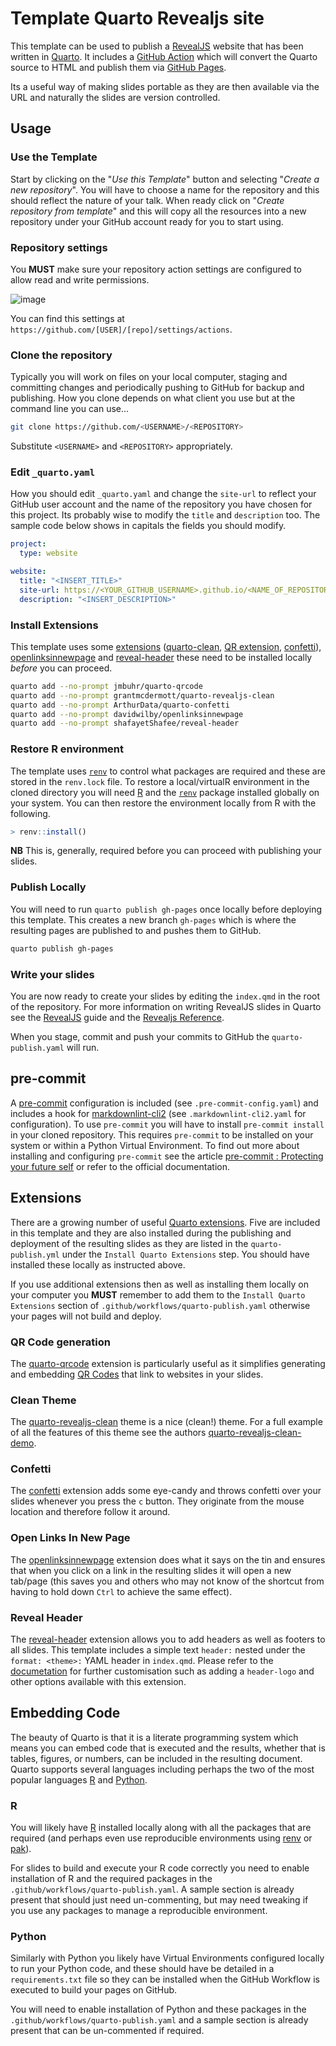 # Template Quarto Revealjs site

This template can be used to publish a [RevealJS](https://revealjs.com/) website that has been written in
[Quarto](https://www.quarto.org). It includes a [GitHub Action](https://docs.github.com/en/actions) which will convert
the Quarto source to HTML and publish them via [GitHub Pages](https://pages.github.com/).

Its a useful way of making slides portable as they are then available via the URL and naturally the slides are version
controlled.

## Usage

### Use the Template

Start by clicking on the "_Use this Template_" button and selecting "_Create a new repository_". You will have to choose
a name for the repository and this should reflect the nature of your talk. When ready click on "_Create repository from
template_" and this will copy all the resources into a new repository under your GitHub account ready for you to start
using.

### Repository settings

You **MUST** make sure your repository action settings are configured to allow read and write permissions.

![image](https://user-images.githubusercontent.com/20887250/216280796-86028c95-76b7-418a-a3eb-e614a8ab874a.png)

You can find this settings at `https://github.com/[USER]/[repo]/settings/actions`.

### Clone the repository

Typically you will work on files on your local computer, staging and committing changes and periodically pushing to
GitHub for backup and publishing. How you clone depends on what client you use but at the command line you can use...

``` bash
git clone https://github.com/<USERNAME>/<REPOSITORY>
```

Substitute `<USERNAME>` and `<REPOSITORY>` appropriately.

### Edit `_quarto.yaml`

How you should edit `_quarto.yaml` and change the `site-url` to reflect your GitHub user account and the name of the
repository you have chosen for this project. Its probably wise to modify the `title` and `description` too. The sample
code below shows in capitals the fields you should modify.

``` yaml
project:
  type: website

website:
  title: "<INSERT_TITLE>"
  site-url: https://<YOUR_GITHUB_USERNAME>.github.io/<NAME_OF_REPOSITORY>
  description: "<INSERT_DESCRIPTION>"
```

### Install Extensions

This template uses some [extensions](https://quarto.org/docs/extensions/)
([quarto-clean](https://github.com/grantmcdermott/quarto-revealjs-clean), [QR
extension](https://github.com/jmbuhr/quarto-qrcode), [confetti](https://github.com/ArthurData/quarto-confetti)),
[openlinksinnewpage](https://github.com/davidwilby/openlinksinnewpage) and [reveal-header](https://github.com/shafayetShafee/reveal-header)
these need to be installed locally _before_ you can proceed.

``` bash
quarto add --no-prompt jmbuhr/quarto-qrcode
quarto add --no-prompt grantmcdermott/quarto-revealjs-clean
quarto add --no-prompt ArthurData/quarto-confetti
quarto add --no-prompt davidwilby/openlinksinnewpage
quarto add --no-prompt shafayetShafee/reveal-header
```

### Restore R environment

The template uses [`renv`](https://rstudio.github.io/renv/articles/renv.html) to control what packages are required 
and these are stored in the `renv.lock` file. To restore a local/virtualR environment in the cloned directory you will
need [R](https://www.r-project.org) and the [`renv`](https://rstudio.github.io/renv/articles/renv.html) package 
installed globally on your system. You can then restore the environment locally from R with the following.

```r
> renv::install()
```
**NB** This is, generally, required before you can proceed with publishing your slides.

### Publish Locally

You will need to run `quarto publish gh-pages` once locally before deploying this template. This creates a new branch
`gh-pages` which is where the resulting pages are published to and pushes them to GitHub.

``` bash
quarto publish gh-pages
```

### Write your slides

You are now ready to create your slides by editing the `index.qmd` in the root of the repository. For more information
on writing RevealJS slides in Quarto see the [RevealJS](https://quarto.org/docs/presentations/revealjs/) guide and the
[Revealjs Reference](https://quarto.org/docs/reference/formats/presentations/revealjs.html).

When you stage, commit and push your commits to GitHub the `quarto-publish.yaml` will run.

## pre-commit

A [pre-commit](https://pre-commit.com) configuration is included (see `.pre-commit-config.yaml`) and includes a hook for
[markdownlint-cli2](https://github.com/DavidAnson/markdownlint-cli2) (see `.markdownlint-cli2.yaml` for
configuration). To use `pre-commit` you will have to install `pre-commit install` in your cloned repository. This requires
`pre-commit` to be installed on your system or within a Python Virtual Environment. To find out more about installing
and configuring `pre-commit` see the article [pre-commit : Protecting your future
self](https://rse.shef.ac.uk/blog/pre-commit/) or refer to the official documentation.

## Extensions

There are a growing number of useful [Quarto extensions](https://quarto.org/docs/extensions/). Five are included in this
template and they are also installed during the publishing and deployment of the resulting slides as they are listed in
the `quarto-publish.yml` under the `Install Quarto Extensions` step. You should have installed these locally as
instructed above.

If you use additional extensions then as well as installing them locally on your computer you **MUST** remember to add
them to the `Install Quarto Extensions` section of `.github/workflows/quarto-publish.yaml` otherwise your pages will not
build and deploy.

### QR Code generation

The [quarto-qrcode](https://github.com/jmbuhr/quarto-qrcode) extension is particularly useful as it simplifies
generating and embedding [QR Codes](https://en.wikipedia.org/wiki/QR_code) that link to websites in your slides.

### Clean Theme

The [quarto-revealjs-clean](https://github.com/grantmcdermott/quarto-revealjs-clean/) theme is a nice (clean!)
theme. For a full example of all the features of this theme see the authors
[quarto-revealjs-clean-demo](https://github.com/grantmcdermott/quarto-revealjs-clean-demo).

### Confetti

The [confetti](https://github.com/ArthurData/quarto-confetti) extension adds some eye-candy and throws confetti over
your slides whenever you press the `c` button. They originate from the mouse location and therefore follow it around.

### Open Links In New Page

The [openlinksinnewpage](https://github.com/davidwilby/openlinksinnewpage) extension does what it says on the tin and
ensures that when you click on a link in the resulting slides it will open a new tab/page (this saves you and others who
may not know of the shortcut from having to hold down `Ctrl` to achieve the same effect).

### Reveal Header

The [reveal-header](https://github.com/shafayetShafee/reveal-header) extension allows you to add headers as well as
footers to all slides. This template includes a simple text `header:`  nested under the `format: <theme>:` YAML header
in `index.qmd`. Please refer to the [documetation](https://github.com/shafayetShafee/reveal-header) for further
customisation such as adding a `header-logo` and other options available with this extension.

## Embedding Code

The beauty of Quarto is that it is a literate programming system which means you can embed code that is executed and the
results, whether that is tables, figures, or numbers, can be included in the resulting document. Quarto supports several
languages including perhaps the two of the most popular languages [R](https://www.r-project.org) and
[Python](https://www.python.org).

### R

You will likely have [R](https://www.r-project.org) installed locally along with all the packages that are required (and
perhaps even use reproducible environments using [renv](https://rstudio.github.io/renv/) or
[pak](https://pak.r-lib.org)).

For slides to build and execute your R code correctly you need to enable installation of R and the required packages in
the `.github/workflows/quarto-publish.yaml`. A sample section is already present that should just need un-commenting,
but may need tweaking if you use any packages to manage a reproducible environment.

### Python

Similarly with Python you likely have Virtual Environments configured locally to run your Python code, and these should
have be detailed in a `requirements.txt` file so they can be installed when the GitHub Workflow is executed to build
your pages on GitHub.

You will need to enable installation of Python and these packages in the `.github/workflows/quarto-publish.yaml` and
a sample section is already present that can be un-commented if required.
